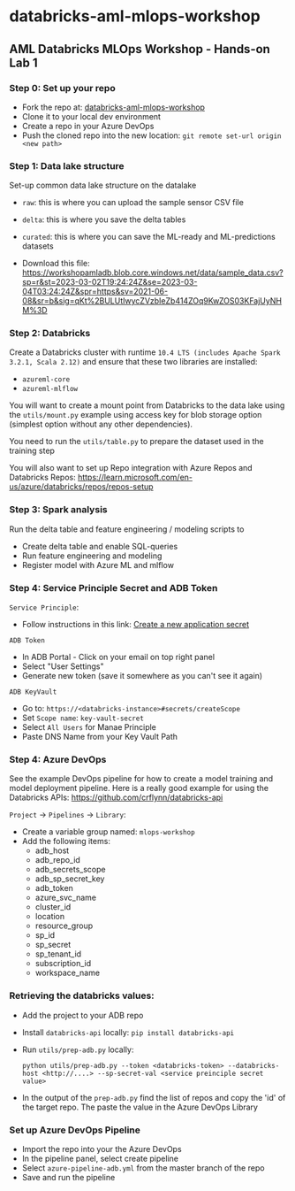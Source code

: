 # databricks-aml-mlops-workshop

## AML Databricks MLOps Workshop - Hands-on Lab 1

### Step 0: Set up your repo
- Fork the repo at: [databricks-aml-mlops-workshop](https://github.com/classicboyir/databricks-aml-mlops-workshop)
- Clone it to your local dev environment
- Create a repo in your Azure DevOps
- Push the cloned repo into the new location: `git remote set-url origin <new path>`

### Step 1: Data lake structure
Set-up common data lake structure on the datalake
* ```raw```: this is where you can upload the sample sensor CSV file
* ```delta```: this is where you save the delta tables
* ```curated```: this is where you can save the ML-ready and ML-predictions datasets

* Download this file: https://workshopamladb.blob.core.windows.net/data/sample_data.csv?sp=r&st=2023-03-02T19:24:24Z&se=2023-03-04T03:24:24Z&spr=https&sv=2021-06-08&sr=b&sig=qKt%2BULUtIwycZVzbIeZb414ZOq9KwZOS03KFajUyNHM%3D

### Step 2: Databricks
Create a Databricks cluster with runtime ```10.4 LTS (includes Apache Spark 3.2.1, Scala 2.12)``` and ensure that these two libraries are installed:
* ```azureml-core```
* ```azureml-mlflow```

You will want to create a mount point from Databricks to the data lake using the ```utils/mount.py``` example using access key for blob storage option (simplest option without any other dependencies).

You need to run the ```utils/table.py``` to prepare the dataset used in the training step

You will also want to set up Repo integration with Azure Repos and Databricks Repos: https://learn.microsoft.com/en-us/azure/databricks/repos/repos-setup

### Step 3: Spark analysis
Run the delta table and feature engineering / modeling scripts to
* Create delta table and enable SQL-queries
* Run feature engineering and modeling
* Register model with Azure ML and mlflow

### Step 4: Service Principle Secret and ADB Token

`Service Principle`:
- Follow instructions in this link: [Create a new application secret](https://learn.microsoft.com/en-us/azure/active-directory/develop/howto-create-service-principal-portal#option-2-create-a-new-application-secret)

`ADB Token`
- In ADB Portal - Click on your email on top right panel
- Select "User Settings"
- Generate new token (save it somewhere as you can't see it again)

`ADB KeyVault`
- Go to: `https://<databricks-instance>#secrets/createScope`
- Set `Scope name`: `key-vault-secret`
- Select `All Users` for Manae Principle
- Paste DNS Name from your Key Vault Path



### Step 4: Azure DevOps
See the example DevOps pipeline for how to create a model training and model deployment pipeline. Here is a really good example for using the Databricks APIs: https://github.com/crflynn/databricks-api

`Project` -> `Pipelines` -> `Library`:
- Create a variable group named: `mlops-workshop`
- Add the following items:
    - adb_host
    - adb_repo_id
    - adb_secrets_scope
    - adb_sp_secret_key
    - adb_token
    - azure_svc_name
    - cluster_id
    - location
    - resource_group
    - sp_id
    - sp_secret
    - sp_tenant_id
    - subscription_id
    - workspace_name


### Retrieving the databricks values:
- Add the project to your ADB repo
- Install `databricks-api` locally: `pip install databricks-api`
- Run `utils/prep-adb.py` locally:

    `python utils/prep-adb.py --token <databricks-token> --databricks-host <http://....> --sp-secret-val <service preinciple secret value>`
    
- In the output of the `prep-adb.py` find the list of repos and copy the 'id' of the target repo. The paste the value in the Azure DevOps Library

### Set up Azure DevOps Pipeline
- Import the repo into your the Azure DevOps
- In the pipeline panel, select create pipeline
- Select `azure-pipeline-adb.yml` from the master branch of the repo
- Save and run the pipeline
 


